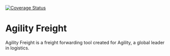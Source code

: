 [![Coverage Status](https://coveralls.io/repos/github/jamesmillerburgess/Agility-Freight/badge.svg)](https://coveralls.io/github/jamesmillerburgess/Agility-Freight)

# Agility Freight

Agility Freight is a freight forwarding tool created for Agility, a global leader in logistics.